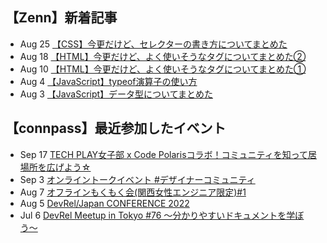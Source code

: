 ## 【Zenn】新着記事
<!-- profile updater begin: zenn -->
- Aug 25 [【CSS】今更だけど、セレクターの書き方についてまとめた](https://zenn.dev/miya_akari/articles/0270200f1c3f80)
- Aug 18 [【HTML】今更だけど、よく使いそうなタグについてまとめた②](https://zenn.dev/miya_akari/articles/a898f8adfd050f)
- Aug 10 [【HTML】今更だけど、よく使いそうなタグについてまとめた①](https://zenn.dev/miya_akari/articles/75e508d25ac12d)
- Aug 4 [【JavaScript】typeof演算子の使い方](https://zenn.dev/miya_akari/articles/0e892503056c69)
- Aug 3 [【JavaScript】データ型についてまとめた](https://zenn.dev/miya_akari/articles/a1e47f94997b19)
<!-- profile updater end: zenn -->

## 【connpass】最近参加したイベント
<!-- profile updater begin: connpass -->
- Sep 17 [TECH PLAY女子部 x Code Polarisコラボ！コミュニティを知って居場所を広げよう☆](https://code-polaris.connpass.com/event/257722/)
- Sep 3 [オンライントークイベント #デザイナーコミュニティ](https://design-girls.connpass.com/event/257028/)
- Aug 7 [オフラインもくもく会(関西女性エンジニア限定)#1](https://tech-woman-kansai.connpass.com/event/253897/)
- Aug 5 [DevRel/Japan CONFERENCE 2022](https://devrel.connpass.com/event/247271/)
- Jul 6 [DevRel Meetup in Tokyo #76 〜分かりやすいドキュメントを学ぼう〜](https://devrel.connpass.com/event/250808/)
<!-- profile updater end: connpass -->

